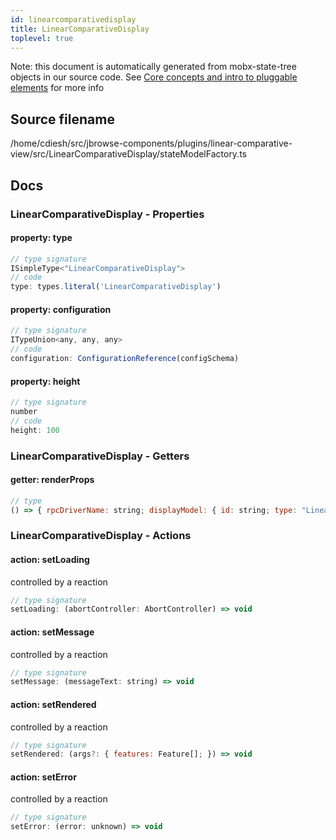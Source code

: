 ```yaml
---
id: linearcomparativedisplay
title: LinearComparativeDisplay
toplevel: true
---
```


Note: this document is automatically generated from mobx-state-tree objects in
our source code. See
[Core concepts and intro to pluggable elements](/docs/developer_guide/) for more
info

## Source filename

/home/cdiesh/src/jbrowse-components/plugins/linear-comparative-view/src/LinearComparativeDisplay/stateModelFactory.ts

## Docs

### LinearComparativeDisplay - Properties

#### property: type

```js
// type signature
ISimpleType<"LinearComparativeDisplay">
// code
type: types.literal('LinearComparativeDisplay')
```

#### property: configuration

```js
// type signature
ITypeUnion<any, any, any>
// code
configuration: ConfigurationReference(configSchema)
```

#### property: height

```js
// type signature
number
// code
height: 100
```

### LinearComparativeDisplay - Getters

#### getter: renderProps

```js
// type
() => { rpcDriverName: string; displayModel: { id: string; type: "LinearComparativeDisplay"; rpcDriverName: string; configuration: any; height: number; } & NonEmptyObject & ... 4 more ... & IStateTreeNode<...>; highResolutionScaling: number; }
```

### LinearComparativeDisplay - Actions

#### action: setLoading

controlled by a reaction

```js
// type signature
setLoading: (abortController: AbortController) => void
```

#### action: setMessage

controlled by a reaction

```js
// type signature
setMessage: (messageText: string) => void
```

#### action: setRendered

controlled by a reaction

```js
// type signature
setRendered: (args?: { features: Feature[]; }) => void
```

#### action: setError

controlled by a reaction

```js
// type signature
setError: (error: unknown) => void
```
